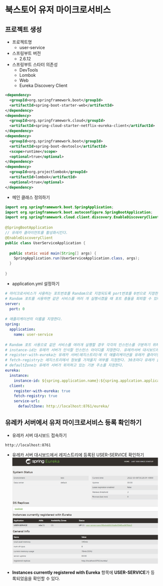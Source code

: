 # 북스토어 유저 마이크로서비스

## 프로젝트 생성

- 프로젝트명
  - user-service
- 스프링부트 버전
  - 2.6.12
- 스프링부트 스타터 의존성
  - DevTools
  - Lombok
  - Web
  - Eureka Discovery Client

```xml
<dependency>
  <groupId>org.springframework.boot</groupId>
  <artifactId>spring-boot-starter-web</artifactId>
</dependency>
<dependency>
  <groupId>org.springframework.cloud</groupId>
  <artifactId>spring-cloud-starter-netflix-eureka-client</artifactId>
</dependency>
<dependency>
  <groupId>org.springframework.boot</groupId>
  <artifactId>spring-boot-devtools</artifactId>
  <scope>runtime</scope>
  <optional>true</optional>
</dependency>
<dependency>
  <groupId>org.projectlombok</groupId>
  <artifactId>lombok</artifactId>
  <optional>true</optional>
</dependency>
```

- 메인 클래스 정의하기

```java
import org.springframework.boot.SpringApplication;
import org.springframework.boot.autoconfigure.SpringBootApplication;
import org.springframework.cloud.client.discovery.EnableDiscoveryClient;

@SpringBootApplication
// 유레카 클라이언트를 활성화시킨다.
@EnableDiscoveryClient
public class UserServiceApplication {

  public static void main(String[] args) {
    SpringApplication.run(UserServiceApplication.class, args);
  }

}
```

- application.yml 설정하기

```yml
# 마이크로서비스가 사용하는 포트번호를 Random으로 지정되도록 port번호를 0번으로 지정한다.
# Random 포트를 사용하면 같은 서비스를 여러 개 실행시켰을 때 포트 충돌을 회피할 수 있다.
server:
  port: 0
  
# 애플리케이션의 이름을 지정한다.
spring:
  application:
    name: user-service

# Random 포트 사용으로 같은 서비스를 여러개 실행할 경우 각각의 인스턴스를 구분하기 위해서 인스턴스 정보를 설정한다.
# instance-id는 유레카 서버가 인식할 인스턴스 아이디를 지정한다. 유레카서버 대시보드에서 서비스를 식별할 수 있게 한다.
# register-with-eureka는 유레카 서버(레지스트리)에 이 애플리케이션을 유레카 클라이언트로 등록할지 여부를 지정한다.
# fetch-registry는 레지스트리에서 정보를 가져올지 여부를 지정한다. 30초마다 유레카 클라이언트가 유레카 레지스트리 변경 사항 여부를 재확인한다.
# defaultZone는 유레카 서버가 위치하고 있는 기본 주소를 지정한다.
eureka:
  instance:
    instance-id: ${spring.application.name}:${spring.applcation.application-id:${random.value}}
  client:
    register-with-eureka: true
    fetch-registry: true
    service-url:
      defaultZone: http://localhost:8761/eureka/
```

## 유레카 서버에서 유저 마이크로서비스 등록 확인하기

- 유레카 서버 대시보드 접속하기

```text
http://localhost:8761
```

- 유레카 서버 대시보드에서 레지스트리에 등록된 USER-SERVICE 확인하기
![북스토어 유레카 서버 홈](../images/bookstore-eureka-server-home-2.png)

- **Instances currently registered with Eureka** 항목에 **USER-SERVICE**가 등록되었음을 확인할 수 있다.
